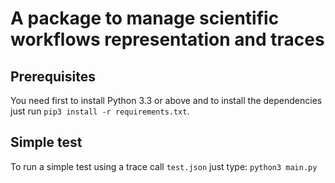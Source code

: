 # A package to manage scientific workflows representation and traces

## Prerequisites

You need first to install Python 3.3 or above and to install the 
dependencies just run `pip3 install -r requirements.txt`.

## Simple test

To run a simple test using a trace call `test.json` just type: `python3 main.py`
